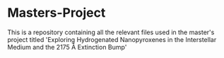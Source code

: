 # Masters-Project
This is a repository containing all the relevant files used in the master's project titled 'Exploring Hydrogenated Nanopyroxenes in the Interstellar Medium and the 2175 Å Extinction Bump'
